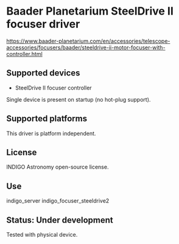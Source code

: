 # Baader Planetarium SteelDrive II focuser driver

https://www.baader-planetarium.com/en/accessories/telescope-accessories/focusers/baader/steeldrive-ii-motor-focuser-with-controller.html

## Supported devices
* SteelDrive II focuser controller

Single device is present on startup (no hot-plug support).

## Supported platforms

This driver is platform independent.

## License

INDIGO Astronomy open-source license.

## Use

indigo_server indigo_focuser_steeldrive2

## Status: Under development

Tested with physical device.
